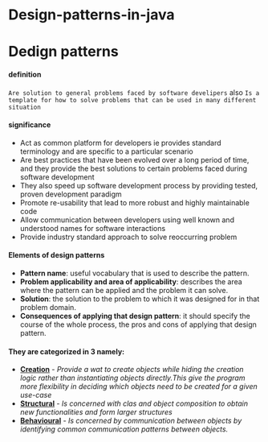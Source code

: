 # Design-patterns-in-java

# Dedign patterns

#### definition
`
Are solution to general problems faced by software develipers
`
also
`Is a template for how to solve problems that can be used in many different situation`

#### significance
- Act as common platform for developers ie provides standard terminology  and are specific to a particular scenario
- Are best practices that have been evolved over a long period of time, and they provide the best solutions to certain problems faced  during software development
- They also speed up software development process by providing tested, proven development paradigm
- Promote re-usability that lead to more robust and highly maintainable code
- Allow communication between developers using well known and understood names for software interactions
- Provide industry standard approach to solve reoccurring problem


#### Elements of design patterns
- **Pattern name**: useful vocabulary that is used to describe the pattern.
- **Problem applicability and area of applicability**: describes the area where the pattern can be applied and the problem it can solve.
- **Solution**: the solution to the problem to which it was designed for in that problem domain.
- **Consequences of applying that design pattern**: it should specify the course of the whole process, the pros and cons of applying that design pattern.

#### They are categorized in 3 namely:
- **[Creation](./creational)** - _Provide a wat to create objects while hiding the creation logic rather than instantiating objects directly.This give the program more flexibility in deciding which objects need to be created for a given use-case_
- **[Structural](./structural)** - _Is concerned with clas and object composition to obtain new functionalities and form larger structures_
- **[Behavioural](./behavioural/readme.md)** - _Is concerned by communication between objects by identifying common communication patterns between objects._
